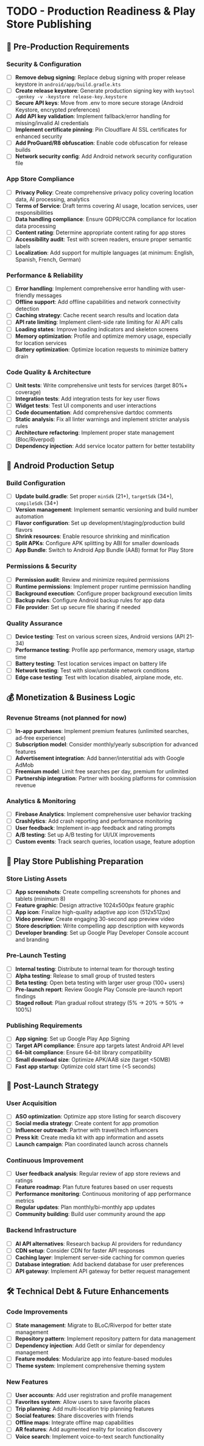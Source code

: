 # TODO - Production Readiness & Play Store Publishing

## 🚀 Pre-Production Requirements

### Security & Configuration
- [ ] **Remove debug signing**: Replace debug signing with proper release keystore in `android/app/build.gradle.kts`
- [ ] **Create release keystore**: Generate production signing key with `keytool -genkey -v -keystore release-key.keystore`
- [ ] **Secure API keys**: Move from .env to more secure storage (Android Keystore, encrypted preferences)
- [ ] **Add API key validation**: Implement fallback/error handling for missing/invalid AI credentials
- [ ] **Implement certificate pinning**: Pin Cloudflare AI SSL certificates for enhanced security
- [ ] **Add ProGuard/R8 obfuscation**: Enable code obfuscation for release builds
- [ ] **Network security config**: Add Android network security configuration file

### App Store Compliance
- [ ] **Privacy Policy**: Create comprehensive privacy policy covering location data, AI processing, analytics
- [ ] **Terms of Service**: Draft terms covering AI usage, location services, user responsibilities
- [ ] **Data handling compliance**: Ensure GDPR/CCPA compliance for location data processing
- [ ] **Content rating**: Determine appropriate content rating for app stores
- [ ] **Accessibility audit**: Test with screen readers, ensure proper semantic labels
- [ ] **Localization**: Add support for multiple languages (at minimum: English, Spanish, French, German)

### Performance & Reliability
- [ ] **Error handling**: Implement comprehensive error handling with user-friendly messages
- [ ] **Offline support**: Add offline capabilities and network connectivity detection
- [ ] **Caching strategy**: Cache recent search results and location data
- [ ] **API rate limiting**: Implement client-side rate limiting for AI API calls
- [ ] **Loading states**: Improve loading indicators and skeleton screens
- [ ] **Memory optimization**: Profile and optimize memory usage, especially for location services
- [ ] **Battery optimization**: Optimize location requests to minimize battery drain

### Code Quality & Architecture
- [ ] **Unit tests**: Write comprehensive unit tests for services (target 80%+ coverage)
- [ ] **Integration tests**: Add integration tests for key user flows
- [ ] **Widget tests**: Test UI components and user interactions
- [ ] **Code documentation**: Add comprehensive dartdoc comments
- [ ] **Static analysis**: Fix all linter warnings and implement stricter analysis rules
- [ ] **Architecture refactoring**: Implement proper state management (Bloc/Riverpod)
- [ ] **Dependency injection**: Add service locator pattern for better testability

## 📱 Android Production Setup

### Build Configuration
- [ ] **Update build.gradle**: Set proper `minSdk` (21+), `targetSdk` (34+), `compileSdk` (34+)
- [ ] **Version management**: Implement semantic versioning and build number automation
- [ ] **Flavor configuration**: Set up development/staging/production build flavors
- [ ] **Shrink resources**: Enable resource shrinking and minification
- [ ] **Split APKs**: Configure APK splitting by ABI for smaller downloads
- [ ] **App Bundle**: Switch to Android App Bundle (AAB) format for Play Store

### Permissions & Security
- [ ] **Permission audit**: Review and minimize required permissions
- [ ] **Runtime permissions**: Implement proper runtime permission handling
- [ ] **Background execution**: Configure proper background execution limits
- [ ] **Backup rules**: Configure Android backup rules for app data
- [ ] **File provider**: Set up secure file sharing if needed

### Quality Assurance
- [ ] **Device testing**: Test on various screen sizes, Android versions (API 21-34)
- [ ] **Performance testing**: Profile app performance, memory usage, startup time
- [ ] **Battery testing**: Test location services impact on battery life
- [ ] **Network testing**: Test with slow/unstable network conditions
- [ ] **Edge case testing**: Test with location disabled, airplane mode, etc.

## 💰 Monetization & Business Logic

### Revenue Streams (not planned for now)
- [ ] **In-app purchases**: Implement premium features (unlimited searches, ad-free experience)
- [ ] **Subscription model**: Consider monthly/yearly subscription for advanced features
- [ ] **Advertisement integration**: Add banner/interstitial ads with Google AdMob
- [ ] **Freemium model**: Limit free searches per day, premium for unlimited
- [ ] **Partnership integration**: Partner with booking platforms for commission revenue

### Analytics & Monitoring
- [ ] **Firebase Analytics**: Implement comprehensive user behavior tracking
- [ ] **Crashlytics**: Add crash reporting and performance monitoring
- [ ] **User feedback**: Implement in-app feedback and rating prompts
- [ ] **A/B testing**: Set up A/B testing for UI/UX improvements
- [ ] **Custom events**: Track search queries, location usage, feature adoption

## 🏪 Play Store Publishing Preparation

### Store Listing Assets
- [ ] **App screenshots**: Create compelling screenshots for phones and tablets (minimum 8)
- [ ] **Feature graphic**: Design attractive 1024x500px feature graphic
- [ ] **App icon**: Finalize high-quality adaptive app icon (512x512px)
- [ ] **Video preview**: Create engaging 30-second app preview video
- [ ] **Store description**: Write compelling app description with keywords
- [ ] **Developer branding**: Set up Google Play Developer Console account and branding

### Pre-Launch Testing
- [ ] **Internal testing**: Distribute to internal team for thorough testing
- [ ] **Alpha testing**: Release to small group of trusted testers
- [ ] **Beta testing**: Open beta testing with larger user group (100+ users)
- [ ] **Pre-launch report**: Review Google Play Console pre-launch report findings
- [ ] **Staged rollout**: Plan gradual rollout strategy (5% → 20% → 50% → 100%)

### Publishing Requirements
- [ ] **App signing**: Set up Google Play App Signing
- [ ] **Target API compliance**: Ensure app targets latest Android API level
- [ ] **64-bit compliance**: Ensure 64-bit library compatibility
- [ ] **Small download size**: Optimize APK/AAB size (target <50MB)
- [ ] **Fast app startup**: Optimize cold start time (<5 seconds)

## 🎯 Post-Launch Strategy

### User Acquisition
- [ ] **ASO optimization**: Optimize app store listing for search discovery
- [ ] **Social media strategy**: Create content for app promotion
- [ ] **Influencer outreach**: Partner with travel/tech influencers
- [ ] **Press kit**: Create media kit with app information and assets
- [ ] **Launch campaign**: Plan coordinated launch across channels

### Continuous Improvement
- [ ] **User feedback analysis**: Regular review of app store reviews and ratings
- [ ] **Feature roadmap**: Plan future features based on user requests
- [ ] **Performance monitoring**: Continuous monitoring of app performance metrics
- [ ] **Regular updates**: Plan monthly/bi-monthly app updates
- [ ] **Community building**: Build user community around the app

### Backend Infrastructure
- [ ] **AI API alternatives**: Research backup AI providers for redundancy
- [ ] **CDN setup**: Consider CDN for faster API responses
- [ ] **Caching layer**: Implement server-side caching for common queries
- [ ] **Database integration**: Add backend database for user preferences
- [ ] **API gateway**: Implement API gateway for better request management

## 🛠️ Technical Debt & Future Enhancements

### Code Improvements
- [ ] **State management**: Migrate to BLoC/Riverpod for better state management
- [ ] **Repository pattern**: Implement repository pattern for data management
- [ ] **Dependency injection**: Add GetIt or similar for dependency management
- [ ] **Feature modules**: Modularize app into feature-based modules
- [ ] **Theme system**: Implement comprehensive theming system

### New Features
- [ ] **User accounts**: Add user registration and profile management
- [ ] **Favorites system**: Allow users to save favorite places
- [ ] **Trip planning**: Add multi-location trip planning features
- [ ] **Social features**: Share discoveries with friends
- [ ] **Offline maps**: Integrate offline map capabilities
- [ ] **AR features**: Add augmented reality for location discovery
- [ ] **Voice search**: Implement voice-to-text search functionality